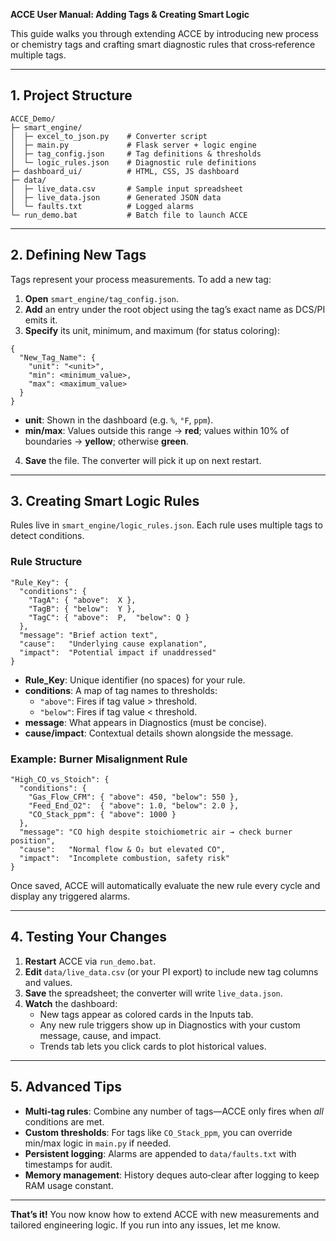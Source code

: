 **ACCE User Manual: Adding Tags & Creating Smart Logic**

This guide walks you through extending ACCE by introducing new process or chemistry tags and crafting smart diagnostic rules that cross‑reference multiple tags.

---

## 1. Project Structure

```
ACCE_Demo/
├─ smart_engine/
│  ├─ excel_to_json.py    # Converter script
│  ├─ main.py             # Flask server + logic engine
│  ├─ tag_config.json     # Tag definitions & thresholds
│  └─ logic_rules.json    # Diagnostic rule definitions
├─ dashboard_ui/          # HTML, CSS, JS dashboard
├─ data/
│  ├─ live_data.csv       # Sample input spreadsheet
│  ├─ live_data.json      # Generated JSON data
│  └─ faults.txt          # Logged alarms
└─ run_demo.bat           # Batch file to launch ACCE
```

---

## 2. Defining New Tags

Tags represent your process measurements. To add a new tag:

1. **Open** `smart_engine/tag_config.json`.
2. **Add** an entry under the root object using the tag’s exact name as DCS/PI emits it.
3. **Specify** its unit, minimum, and maximum (for status coloring):

```jsonc
{
  "New_Tag_Name": {
    "unit": "<unit>",
    "min": <minimum_value>,
    "max": <maximum_value>
  }
}
```

- **unit**: Shown in the dashboard (e.g. `%`, `°F`, `ppm`).
- **min/max**: Values outside this range → **red**; values within 10% of boundaries → **yellow**; otherwise **green**.

4. **Save** the file. The converter will pick it up on next restart.

---

## 3. Creating Smart Logic Rules

Rules live in `smart_engine/logic_rules.json`. Each rule uses multiple tags to detect conditions.

### Rule Structure

```jsonc
"Rule_Key": {
  "conditions": {
    "TagA": { "above":  X },
    "TagB": { "below":  Y },
    "TagC": { "above":  P,  "below": Q }
  },
  "message": "Brief action text",
  "cause":   "Underlying cause explanation",
  "impact":  "Potential impact if unaddressed"
}
```

- **Rule_Key**: Unique identifier (no spaces) for your rule.
- **conditions**: A map of tag names to thresholds:
  - `"above"`: Fires if tag value > threshold.
  - `"below"`: Fires if tag value < threshold.
- **message**: What appears in Diagnostics (must be concise).
- **cause/impact**: Contextual details shown alongside the message.

### Example: Burner Misalignment Rule

```jsonc
"High_CO_vs_Stoich": {
  "conditions": {
    "Gas_Flow_CFM": { "above": 450, "below": 550 },
    "Feed_End_O2":  { "above": 1.0, "below": 2.0 },
    "CO_Stack_ppm": { "above": 1000 }
  },
  "message": "CO high despite stoichiometric air → check burner position",
  "cause":   "Normal flow & O₂ but elevated CO",
  "impact":  "Incomplete combustion, safety risk"
}
```

Once saved, ACCE will automatically evaluate the new rule every cycle and display any triggered alarms.

---

## 4. Testing Your Changes

1. **Restart** ACCE via `run_demo.bat`.
2. **Edit** `data/live_data.csv` (or your PI export) to include new tag columns and values.
3. **Save** the spreadsheet; the converter will write `live_data.json`.
4. **Watch** the dashboard:
   - New tags appear as colored cards in the Inputs tab.
   - Any new rule triggers show up in Diagnostics with your custom message, cause, and impact.
   - Trends tab lets you click cards to plot historical values.

---

## 5. Advanced Tips

- **Multi‑tag rules**: Combine any number of tags—ACCE only fires when *all* conditions are met.
- **Custom thresholds**: For tags like `CO_Stack_ppm`, you can override min/max logic in `main.py` if needed.
- **Persistent logging**: Alarms are appended to `data/faults.txt` with timestamps for audit.
- **Memory management**: History deques auto‑clear after logging to keep RAM usage constant.

---

**That’s it!** You now know how to extend ACCE with new measurements and tailored engineering logic. If you run into any issues, let me know.

